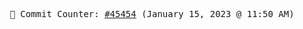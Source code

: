 <p align="center">
    <samp>
        📮 Commit Counter: <a href="https://github.com/Javascript-void0/Javascript-void0/commits/main">#45454</a> (January 15, 2023 @ 11:50 AM)
    </samp>
</p>